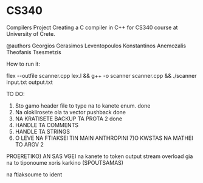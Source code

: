 # CS340
Compilers Project
Creating a C compiler in C++ for CS340 course at University of Crete.

@authors      Georgios Gerasimos Leventopoulos     Konstantinos Anemozalis    Theofanis Tsesmetzis

How to run it:

flex --outfile scanner.cpp lex.l && g++ -o scanner scanner.cpp && ./scanner input.txt output.txt

TO DO:
1) Sto gamo header file to type na to kanete enum. done
2) Na oloklirosete ola ta vector pushback  done
3) NA KRATISETE BACKUP TA PROTA 2 done
4) HANDLE TA COMMENTS
5) HANDLE TA STRINGS
6) O LEVE NA FTIAKSEI TIN MAIN ANTHROPINI
7)O KWSTAS NA MATHEI TO ARGV 2

PROERETIKO) AN SAS VGEI na kanete to token output stream overload gia na to tiponoume xoris karkino (SPOUTSAMAS)

na ftiaksoume to ident